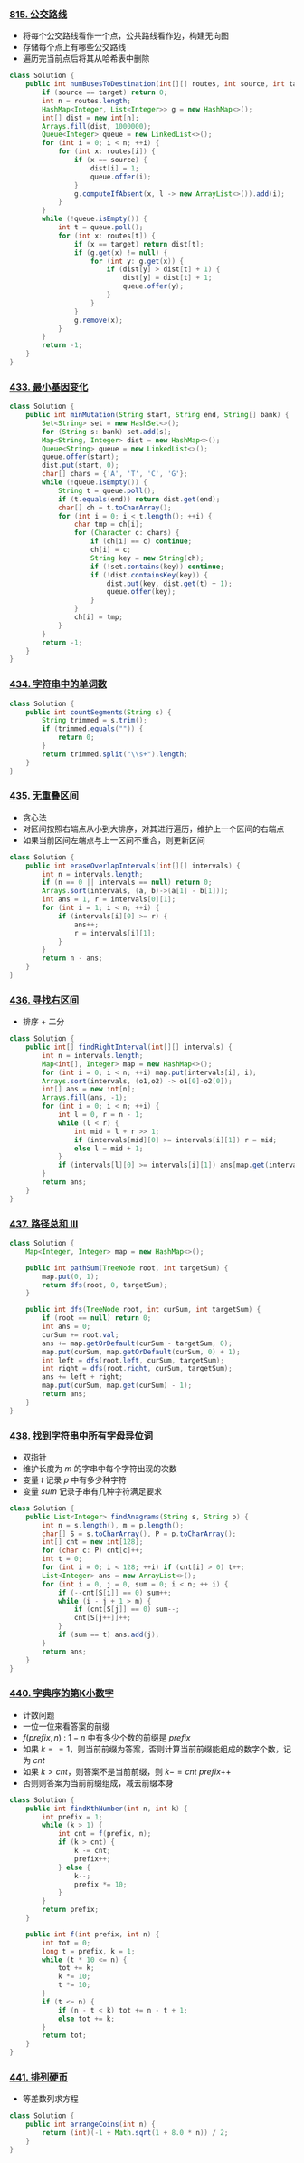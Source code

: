 ### [815. 公交路线](https://leetcode-cn.com/problems/bus-routes/)

* 将每个公交路线看作一个点，公共路线看作边，构建无向图
* 存储每个点上有哪些公交路线
* 遍历完当前点后将其从哈希表中删除

```java
class Solution {
    public int numBusesToDestination(int[][] routes, int source, int target) {
        if (source == target) return 0;
        int n = routes.length;
        HashMap<Integer, List<Integer>> g = new HashMap<>();
        int[] dist = new int[n];
        Arrays.fill(dist, 1000000);
        Queue<Integer> queue = new LinkedList<>();
        for (int i = 0; i < n; ++i) {
            for (int x: routes[i]) {
                if (x == source) {
                    dist[i] = 1;
                    queue.offer(i);
                }
                g.computeIfAbsent(x, l -> new ArrayList<>()).add(i);
            }
        }
        while (!queue.isEmpty()) {
            int t = queue.poll();
            for (int x: routes[t]) {
                if (x == target) return dist[t];
                if (g.get(x) != null) {
                    for (int y: g.get(x)) {
                        if (dist[y] > dist[t] + 1) {
                            dist[y] = dist[t] + 1;
                            queue.offer(y);
                        }
                    }
                }
                g.remove(x);
            }
        }
        return -1;
    }
}
```

### [433. 最小基因变化](https://leetcode-cn.com/problems/minimum-genetic-mutation/)

```java
class Solution {
    public int minMutation(String start, String end, String[] bank) {
        Set<String> set = new HashSet<>();
        for (String s: bank) set.add(s);
        Map<String, Integer> dist = new HashMap<>();
        Queue<String> queue = new LinkedList<>();
        queue.offer(start);
        dist.put(start, 0);
        char[] chars = {'A', 'T', 'C', 'G'};
        while (!queue.isEmpty()) {
            String t = queue.poll();
            if (t.equals(end)) return dist.get(end);
            char[] ch = t.toCharArray();
            for (int i = 0; i < t.length(); ++i) {
                char tmp = ch[i];
                for (Character c: chars) {
                    if (ch[i] == c) continue;
                    ch[i] = c;
                    String key = new String(ch);
                    if (!set.contains(key)) continue;
                    if (!dist.containsKey(key)) {
                        dist.put(key, dist.get(t) + 1);
                        queue.offer(key);
                    }
                }
                ch[i] = tmp;
            }
        }
        return -1;
    }
}
```

### [434. 字符串中的单词数](https://leetcode-cn.com/problems/number-of-segments-in-a-string/)

```java
class Solution {
    public int countSegments(String s) {
        String trimmed = s.trim();
        if (trimmed.equals("")) {
            return 0;
        }
        return trimmed.split("\\s+").length;
    }
}
```

### [435. 无重叠区间](https://leetcode-cn.com/problems/non-overlapping-intervals/)

* 贪心法
* 对区间按照右端点从小到大排序，对其进行遍历，维护上一个区间的右端点
* 如果当前区间左端点与上一区间不重合，则更新区间

```java
class Solution {
    public int eraseOverlapIntervals(int[][] intervals) {
        int n = intervals.length;
        if (n == 0 || intervals == null) return 0;
        Arrays.sort(intervals, (a, b)->(a[1] - b[1]));
        int ans = 1, r = intervals[0][1];
        for (int i = 1; i < n; ++i) {
            if (intervals[i][0] >= r) {
                ans++;
                r = intervals[i][1];
            }
        }        
        return n - ans;
    }
}
```

### [436. 寻找右区间](https://leetcode-cn.com/problems/find-right-interval/)

* 排序 + 二分

```java
class Solution {
    public int[] findRightInterval(int[][] intervals) {
        int n = intervals.length;
        Map<int[], Integer> map = new HashMap<>();
        for (int i = 0; i < n; ++i) map.put(intervals[i], i);
        Arrays.sort(intervals, (o1,o2) -> o1[0]-o2[0]);
        int[] ans = new int[n];
        Arrays.fill(ans, -1);
        for (int i = 0; i < n; ++i) {
            int l = 0, r = n - 1;
            while (l < r) {
                int mid = l + r >> 1;
                if (intervals[mid][0] >= intervals[i][1]) r = mid;
                else l = mid + 1;
            }
            if (intervals[l][0] >= intervals[i][1]) ans[map.get(intervals[i])] = map.get(intervals[l]);
        }
        return ans;
    }
}
```

### [437. 路径总和 III](https://leetcode-cn.com/problems/path-sum-iii/)

```java
class Solution {
    Map<Integer, Integer> map = new HashMap<>();

    public int pathSum(TreeNode root, int targetSum) {
        map.put(0, 1);
        return dfs(root, 0, targetSum);
    }

    public int dfs(TreeNode root, int curSum, int targetSum) {
        if (root == null) return 0;
        int ans = 0;
        curSum += root.val;
        ans += map.getOrDefault(curSum - targetSum, 0);
        map.put(curSum, map.getOrDefault(curSum, 0) + 1);
        int left = dfs(root.left, curSum, targetSum);
        int right = dfs(root.right, curSum, targetSum);
        ans += left + right;
        map.put(curSum, map.get(curSum) - 1);
        return ans;
    }
}
```

### [438. 找到字符串中所有字母异位词](https://leetcode-cn.com/problems/find-all-anagrams-in-a-string/)

* 双指针
* 维护长度为 $m$ 的字串中每个字符出现的次数
* 变量 $t$  记录 $p$ 中有多少种字符
* 变量 $sum$ 记录子串有几种字符满足要求

```java
class Solution {
    public List<Integer> findAnagrams(String s, String p) {
        int n = s.length(), m = p.length();
        char[] S = s.toCharArray(), P = p.toCharArray();
        int[] cnt = new int[128];
        for (char c: P) cnt[c]++;
        int t = 0;
        for (int i = 0; i < 128; ++i) if (cnt[i] > 0) t++;
        List<Integer> ans = new ArrayList<>();
        for (int i = 0, j = 0, sum = 0; i < n; ++ i) {
            if (--cnt[S[i]] == 0) sum++;
            while (i - j + 1 > m) {
                if (cnt[S[j]] == 0) sum--;
                cnt[S[j++]]++;
            }
            if (sum == t) ans.add(j);
        }
        return ans;
    }
}
```

### [440. 字典序的第K小数字](https://leetcode-cn.com/problems/k-th-smallest-in-lexicographical-order/)

* 计数问题
* 一位一位来看答案的前缀
* $f(prefix, n)$ : $1-n$ 中有多少个数的前缀是 $prefix$
* 如果 $k == 1$，则当前前缀为答案，否则计算当前前缀能组成的数字个数，记为 $cnt$
* 如果 $k > cnt$，则答案不是当前前缀，则 $k-=cnt$ $prefix$++
* 否则则答案为当前前缀组成，减去前缀本身

```java
class Solution {
    public int findKthNumber(int n, int k) {
        int prefix = 1;
        while (k > 1) {
            int cnt = f(prefix, n);
            if (k > cnt) {
                k -= cnt;
                prefix++;
            } else {
                k--;
                prefix *= 10;
            }
        }
        return prefix;
    }

    public int f(int prefix, int n) {
        int tot = 0;
        long t = prefix, k = 1;
        while (t * 10 <= n) {
            tot += k;
            k *= 10;
            t *= 10;
        }
        if (t <= n) {
            if (n - t < k) tot += n - t + 1;
            else tot += k;
        }
        return tot;
    }
}
```

### [441. 排列硬币](https://leetcode-cn.com/problems/arranging-coins/)

* 等差数列求方程

```java
class Solution {
    public int arrangeCoins(int n) {
        return (int)(-1 + Math.sqrt(1 + 8.0 * n)) / 2;
    }
}
```





























